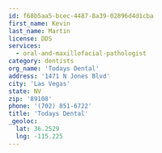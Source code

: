 ```yaml
---
id: f68b5aa5-bcec-4487-8a39-02896d4d1cba
first_name: Kevin
last_name: Martin
license: DDS
services:
  - oral-and-maxillofacial-pathologist
category: dentists
org_name: 'Todays Dental'
address: '1471 N Jones Blvd'
city: 'Las Vegas'
state: NV
zip: '89108'
phone: '(702) 851-6722'
title: 'Todays Dental'
_geoloc:
  lat: 36.2529
  lng: -115.225
---
```

